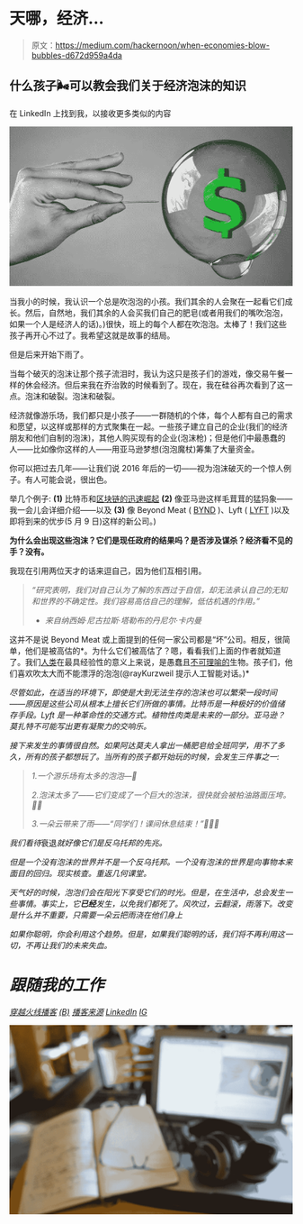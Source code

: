 # 天哪，经济…

> 原文：<https://medium.com/hackernoon/when-economies-blow-bubbles-d672d959a4da>

## 什么孩子🌬可以教会我们关于经济泡沫的知识

在 LinkedIn 上找到我，以接收更多类似的内容

![](img/e8923ccc23f808273e9faf4078f7899d.png)

当我小的时候，我认识一个总是吹泡泡的小孩。我们其余的人会聚在一起看它们成长。然后，自然地，我们其余的人会买我们自己的肥皂(或者用我们的嘴吹泡泡，如果一个人是经济人的话)。)很快，班上的每个人都在吹泡泡。太棒了！我们这些孩子再开心不过了。我希望这就是故事的结局。

但是后来开始下雨了。

当每个破灭的泡沫让那个孩子流泪时，我认为这只是孩子们的游戏，像交易午餐一样的休会经济。但后来我在乔治敦的时候看到了。现在，我在硅谷再次看到了这一点。泡沫和破裂。泡沫和破裂。

经济就像游乐场，我们都只是小孩子——一群随机的个体，每个人都有自己的需求和愿望，以这样或那样的方式聚集在一起。一些孩子建立自己的企业(我们的经济朋友和他们自制的泡沫)，其他人购买现有的企业(泡沫枪)；但是他们中最愚蠢的人——比如像你这样的人——用亚马逊梦想(泡泡魔杖)筹集了大量资金。

你可以把过去几年——让我们说 2016 年后的一切——视为泡沫破灭的一个惊人例子。有人可能会说，很出色。

举几个例子: **(1)** 比特币和[区块链的迅速崛起](https://hackernoon.com/surfing-the-ocean-protocol-on-a-blockchain-of-new-paradigms-e37e3b6e1d0c) **(2)** 像亚马逊这样毛茸茸的猛犸象——我一会儿会详细介绍——以及 **(3)** 像 Beyond Meat ( [BYND](https://www.nasdaq.com/symbol/bynd) )、Lyft ( [LYFT](https://www.nasdaq.com/symbol/lyft) )以及即将到来的优步(5 月 9 日)这样的新公司。)

**为什么会出现这些泡沫？它们是现任政府的结果吗？是否涉及谋杀？经济看不见的手？没有。**

我现在引用两位天才的话来逗自己，因为他们互相引用。

> *“研究表明，我们对自己认为了解的东西过于自信，却无法承认自己的无知和世界的不确定性。我们容易高估自己的理解，低估机遇的作用。”*
> 
> - *来自纳西姆·尼古拉斯·塔勒布的丹尼尔·卡内曼*

这并不是说 Beyond Meat 或上面提到的任何一家公司都是“坏”公司。相反，很简单，他们是被高估的*。为什么它们被高估了？嗯，看看我们上面的作者就知道了。我们[人类](https://hackernoon.com/from-wheat-to-wi-fi-79ffc5e357c6)在最具经验性的意义上来说，是愚蠢且[不可理喻的](https://www.forbes.com/sites/michaelkay/2017/10/17/a-nobel-nod-to-the-irrational/#c5be6c8244a3)生物。孩子们，他们喜欢吹太大而不能漂浮的泡泡(@rayKurzweil 提示人工智能对话。)*

*尽管如此，在适当的环境下，即使是大到无法生存的泡沫也可以繁荣一段时间——原因是这些公司从根本上擅长它们所做的事情。比特币是一种极好的价值储存手段。Lyft 是一种革命性的交通方式。植物性肉类是未来的一部分。亚马逊？莫扎特不可能写出更有凝聚力的交响乐。*

*接下来发生的事情很自然。如果阿达莫夫人拿出一桶肥皂给全班同学，用不了多久，所有的孩子都想玩了。当所有的孩子都开始玩的时候，会发生三件事之一:*

> *1.一个游乐场有太多的泡泡—💢*
> 
> *2.泡沫太多了——它们变成了一个巨大的泡沫，很快就会被柏油路面压垮。💢💢*
> 
> *3.一朵云带来了雨——“同学们！课间休息结束！”💢💢💢*

*我们看待*衰退*就好像它们是反乌托邦的先兆。*

*但是一个没有泡沫的世界并不是一个反乌托邦。一个没有泡沫的世界是向事物本来面目的回归。现实核查。重返几何课堂。*

*天气好的时候，泡泡们会在阳光下享受它们的时光。但是，在生活中，总会发生一些事情。事实上，它**已经**发生，以免我们都死了。风吹过，云翻滚，雨落下。改变是什么并不重要，只需要一朵云把雨浇在他们身上*

*如果你聪明，你会利用这个趋势。但是，如果我们聪明的话，我们将不再利用这一切，不再让我们的未来失血。*

# *跟随我的工作*

*[穿越火线播客](https://itunes.apple.com/us/podcast/sneak-preview-garage-ventures-henry-wong/id1453085835?i=1000430555976&mt=2) [(B)](https://play.google.com/music/listen?u=0#/ps/I3njeld3y45pdwjv7lzetmkbg4m)
[播客来源](http://aw360livepodcast.cascadiaaudio.com/jeremy-streich-founder-ceo-podsource/)
[LinkedIn](https://www.linkedin.com/in/jeremyfstreich/)
[IG](https://www.instagram.com/jstrika13/)*

*![](img/148d0d889efa198b253bfe2e8f46ba80.png)*